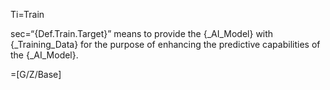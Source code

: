 Ti=Train

sec=“{Def.Train.Target}” means to provide the {_AI_Model} with {_Training_Data} for the purpose of enhancing the predictive capabilities of the {_AI_Model}.

=[G/Z/Base]
